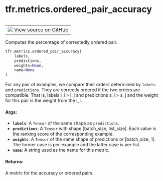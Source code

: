 <div itemscope itemtype="http://developers.google.com/ReferenceObject">
<meta itemprop="name" content="tfr.metrics.ordered_pair_accuracy" />
<meta itemprop="path" content="Stable" />
</div>

# tfr.metrics.ordered_pair_accuracy

<table class="tfo-notebook-buttons tfo-api" align="left">

<td>
  <a target="_blank" href="https://github.com/tensorflow/ranking/tree/master/tensorflow_ranking/python/metrics.py">
    <img src="https://www.tensorflow.org/images/GitHub-Mark-32px.png" />
    View source on GitHub
  </a>
</td></table>

Computes the percentage of correctedly ordered pair.

```python
tfr.metrics.ordered_pair_accuracy(
    labels,
    predictions,
    weights=None,
    name=None
)
```

<!-- Placeholder for "Used in" -->

For any pair of examples, we compare their orders determined by `labels` and
`predictions`. They are correctly ordered if the two orders are compatible. That
is, labels l_i > l_j and predictions s_i > s_j and the weight for this pair is
the weight from the l_i.

#### Args:

*   <b>`labels`</b>: A `Tensor` of the same shape as `predictions`.
*   <b>`predictions`</b>: A `Tensor` with shape [batch_size, list_size]. Each
    value is the ranking score of the corresponding example.
*   <b>`weights`</b>: A `Tensor` of the same shape of predictions or
    [batch_size, 1]. The former case is per-example and the latter case is
    per-list.
*   <b>`name`</b>: A string used as the name for this metric.

#### Returns:

A metric for the accuracy or ordered pairs.
